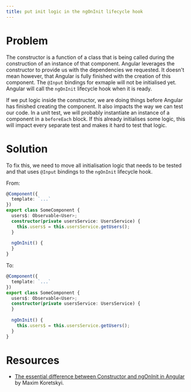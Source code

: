 ```yaml
---
title: put init logic in the ngOnInit lifecycle hook
---
```


# Problem

The constructor is a function of a class that is being called during the construction of an instance of that component. Angular leverages the constructor to provide us with the dependencies we requested.
It doesn't mean however, that Angular is fully finished with the creation of this component. The `@Input` bindings for exmaple will not be initialised yet. Angular will call the `ngOnInit` lifecycle hook when it is ready.

If we put logic inside the  constructor, we are doing things before Angular has finished creating the component. 
It also impacts the way we can test our code. In a unit test, we will probably instantiate an instance of a component in a `beforeEach` block. If this already initialises some logic, this will impact every separate test and makes it hard to test that logic.

# Solution

To fix this, we need to move all initialisation logic that needs to be tested and that uses `@Input` bindings to the `ngOnInit` lifecycle hook.

From: 

```ts
@Component({
  template: `...`
})
export class SomeComponent {
  users$: Observable<User>;
  constructor(private usersService: UsersService) {
    this.users$ = this.usersService.getUsers();
  }
  	
  ngOnInit() {
  }
}

```
To:

```ts
@Component({
  template: `...`
})
export class SomeComponent {
  users$: Observable<User>;
  constructor(private usersService: UsersService) {
  }
  	
  ngOnInit() {
    this.users$ = this.usersService.getUsers();
  }
}

```

# Resources

- [The essential difference between Constructor and ngOnInit in Angular](https://blog.angularindepth.com/the-essential-difference-between-constructor-and-ngoninit-in-angular-c9930c209a42) by Maxim Koretskyi.
